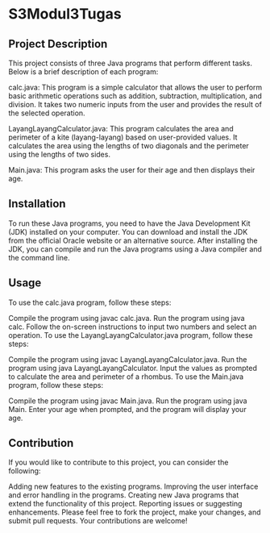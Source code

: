# S3Modul3Tugas

## Project Description
This project consists of three Java programs that perform different tasks. Below is a brief description of each program:

calc.java: This program is a simple calculator that allows the user to perform basic arithmetic operations such as addition, subtraction, multiplication, and division. It takes two numeric inputs from the user and provides the result of the selected operation.

LayangLayangCalculator.java: This program calculates the area and perimeter of a kite (layang-layang) based on user-provided values. It calculates the area using the lengths of two diagonals and the perimeter using the lengths of two sides.

Main.java: This program asks the user for their age and then displays their age.

## Installation
To run these Java programs, you need to have the Java Development Kit (JDK) installed on your computer. You can download and install the JDK from the official Oracle website or an alternative source. After installing the JDK, you can compile and run the Java programs using a Java compiler and the command line.

## Usage
To use the calc.java program, follow these steps:

Compile the program using javac calc.java.
Run the program using java calc.
Follow the on-screen instructions to input two numbers and select an operation.
To use the LayangLayangCalculator.java program, follow these steps:

Compile the program using javac LayangLayangCalculator.java.
Run the program using java LayangLayangCalculator.
Input the values as prompted to calculate the area and perimeter of a rhombus.
To use the Main.java program, follow these steps:

Compile the program using javac Main.java.
Run the program using java Main.
Enter your age when prompted, and the program will display your age.

## Contribution
If you would like to contribute to this project, you can consider the following:

Adding new features to the existing programs.
Improving the user interface and error handling in the programs.
Creating new Java programs that extend the functionality of this project.
Reporting issues or suggesting enhancements.
Please feel free to fork the project, make your changes, and submit pull requests. Your contributions are welcome!
